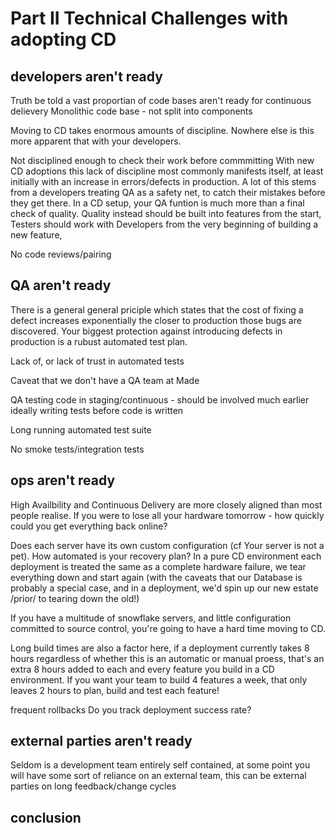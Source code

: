 

# Part II Technical Challenges with adopting CD

## developers aren't ready

Truth be told a vast proportian of code bases aren't ready for continuous delievery
Monolithic code base - not split into components

Moving to CD takes enormous amounts of discipline. Nowhere else is this more apparent that with your developers.

Not disciplined enough to check their work before commmitting
With new CD adoptions this lack of discipline most commonly manifests itself, at least initially with an increase in errors/defects in production. A lot of this stems from a developers treating QA as a safety net, to catch their mistakes before they get there. In a CD setup, your QA funtion is much more than a final check of quality. Quality instead should be built into features from the start, Testers should work with Developers from the very beginning of building a new feature, 

No code reviews/pairing

<!-- Work 'given' to developers, rather than team self organising -->

## QA aren't ready

There is a general general priciple which states that the cost of fixing a defect increases exponentially the closer to production those bugs are discovered. 
Your biggest protection against introducing defects in production is a rubust automated test plan. 

Lack of, or lack of trust in automated tests

Caveat that we don't have a QA team at Made

QA testing code in staging/continuous - should be involved much earlier ideally writing tests before code is written

Long running automated test suite

No smoke tests/integration tests

## ops aren't ready

High Availbility and Continuous Delivery are more closely aligned than most people realise. If you were to lose all your hardware tomorrow - how quickly could you get everything back online?

Does each server have its own custom configuration (cf Your server is not a pet). How automated is your recovery plan? In a pure CD environment each deployment is treated the same as a complete hardware failure, we tear everything down and start again (with the caveats that our Database is probably a special case, and in a deployment, we'd spin up our new estate /prior/ to tearing down the old!)

If you have a multitude of snowflake servers, and little configuration committed to source control, you're going to have a hard time moving to CD.

Long build times are also a factor here, if a deployment currently takes 8 hours regardless of whether this is an automatic or manual proess, that's an extra 8 hours added to each and every feature you build in a CD environment. If you want your team to build 4 features a week, that only leaves 2 hours to plan, build and test each feature!

frequent rollbacks
Do you track deployment success rate?

## external parties aren't ready

Seldom is a development team entirely self contained, at some point you will have some sort of reliance on an external team, this can be 
external parties on long feedback/change cycles


## conclusion


